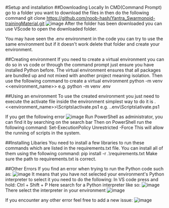 #Setup and installation
##Downloading Locally
In CMD(Command Prompt) go to a folder you want to download the files in then do the following command
git clone https://github.com/noob-hash/Yantra_Swarmonoid-trainingMaterial.git
![image](https://github.com/noob-hash/Yantra_Swarmonoid-trainingMaterial/assets/80933227/56562768-7bbc-47cf-8b24-d7366e4dfee2)
After the folder has been downloaded you can use VScode to open the downloaded folder.

You may have seen the .env environment in the code you can try to use the same environment but if it doesn't work delete that folder and create your environment.

##Creating environment
If you need to create a virtual environment you can do so in vs code or through the command prompt just ensure you have installed Python before.
The virtual environment ensures that all packages are bundled up and not mixed with another project meaning isolation.
Then use the following command to create a virtual environment
python -m venv <<environment_name>>
e.g. python -m venv .env

##Using an environment
To use the created environment you just need to execute the activate file inside the environment simplest way to do it is
.\<<environment_name>>\Scripts\activate.ps1
e.g. .\.env\Scripts\ativate.ps1

If you get the following error
![image](https://github.com/noob-hash/Yantra_Swarmonoid-trainingMaterial/assets/80933227/6e6c6ec2-c5de-4244-9711-11a15b294f87)
Run PowerShell as administrator, you can find it by searching on the search bar
Then on PowerShell run the following command:
Set-ExecutionPolicy Unrestricted -Force
This will allow the running of scripts in the system.

##Installing Libaries
You need to install a few libraries to run these commands which are listed in the requirements.txt file. You can install all of them using the following command:
pip install -r .\requirements.txt
Make sure the path to requirements.txt is correct.

##Other Errors
If you find an error when trying to run the Python code such as:
![image](https://github.com/noob-hash/Yantra_Swarmonoid-trainingMaterial/assets/80933227/dcd78b40-2c25-4600-ac60-2c2e30097289)
It means that you have not selected your environment's Python interpreter to select it you need to do the following:
In VS code press and hold: Ctrl + Shift + P
Here search for a Python interpreter like so:
![image](https://github.com/noob-hash/Yantra_Swarmonoid-trainingMaterial/assets/80933227/2919460d-7ccb-4c8a-bb5c-d36c43da883b)
There select the interpreter in your environment
![image](https://github.com/noob-hash/Yantra_Swarmonoid-trainingMaterial/assets/80933227/e52617a3-f859-4ed4-b019-d4b27a9bbc11)

If you encounter any other error feel free to add a new issue:
![image](https://github.com/noob-hash/Yantra_Swarmonoid-trainingMaterial/assets/80933227/a83420df-b6c0-4925-aff9-97a3ae1cf365)
